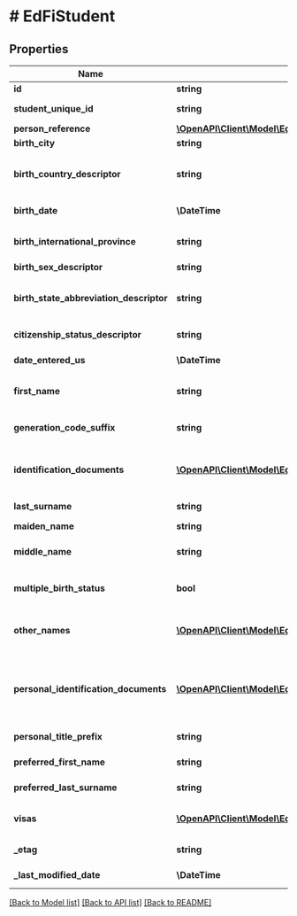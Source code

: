# # EdFiStudent

## Properties

Name | Type | Description | Notes
------------ | ------------- | ------------- | -------------
**id** | **string** |  | [optional]
**student_unique_id** | **string** | A unique alphanumeric code assigned to a student. |
**person_reference** | [**\OpenAPI\Client\Model\EdFiPersonReference**](EdFiPersonReference.md) |  | [optional]
**birth_city** | **string** | The city the student was born in. | [optional]
**birth_country_descriptor** | **string** | The country in which an individual is born. It is strongly recommended that entries use only ISO 3166 2-letter country codes. | [optional]
**birth_date** | **\DateTime** | The month, day, and year on which an individual was born. |
**birth_international_province** | **string** | For students born outside of the U.S., the Province or jurisdiction in which an individual is born. | [optional]
**birth_sex_descriptor** | **string** | A person&#39;s sex at birth. | [optional]
**birth_state_abbreviation_descriptor** | **string** | The abbreviation for the name of the state (within the United States) or extra-state jurisdiction in which an individual was born. | [optional]
**citizenship_status_descriptor** | **string** | An indicator of whether or not the person is a U.S. citizen. | [optional]
**date_entered_us** | **\DateTime** | For students born outside of the U.S., the date the student entered the U.S. | [optional]
**first_name** | **string** | A name given to an individual at birth, baptism, or during another naming ceremony, or through legal change. |
**generation_code_suffix** | **string** | An appendage, if any, used to denote an individual&#39;s generation in his family (e.g., Jr., Sr., III). | [optional]
**identification_documents** | [**\OpenAPI\Client\Model\EdFiStudentIdentificationDocument[]**](EdFiStudentIdentificationDocument.md) | An unordered collection of studentIdentificationDocuments. Describe the documentation of citizenship. | [optional]
**last_surname** | **string** | The name borne in common by members of a family. |
**maiden_name** | **string** | The individual&#39;s maiden name. | [optional]
**middle_name** | **string** | A secondary name given to an individual at birth, baptism, or during another naming ceremony. | [optional]
**multiple_birth_status** | **bool** | Indicator of whether the student was born with other siblings (i.e., twins, triplets, etc.) | [optional]
**other_names** | [**\OpenAPI\Client\Model\EdFiStudentOtherName[]**](EdFiStudentOtherName.md) | An unordered collection of studentOtherNames. Other names (e.g., alias, nickname, previous legal name) associated with a person. | [optional]
**personal_identification_documents** | [**\OpenAPI\Client\Model\EdFiStudentPersonalIdentificationDocument[]**](EdFiStudentPersonalIdentificationDocument.md) | An unordered collection of studentPersonalIdentificationDocuments. The documents presented as evident to verify one&#39;s personal identity; for example: drivers license, passport, birth certificate, etc. | [optional]
**personal_title_prefix** | **string** | A prefix used to denote the title, degree, position, or seniority of the individual. | [optional]
**preferred_first_name** | **string** | The first name the individual prefers, if different from their legal first name | [optional]
**preferred_last_surname** | **string** | The last name the individual prefers, if different from their legal last name | [optional]
**visas** | [**\OpenAPI\Client\Model\EdFiStudentVisa[]**](EdFiStudentVisa.md) | An unordered collection of studentVisas. An indicator of a non-US citizen&#39;s Visa type. | [optional]
**_etag** | **string** | A unique system-generated value that identifies the version of the resource. | [optional]
**_last_modified_date** | **\DateTime** | The date and time the resource was last modified. | [optional]

[[Back to Model list]](../../README.md#models) [[Back to API list]](../../README.md#endpoints) [[Back to README]](../../README.md)
